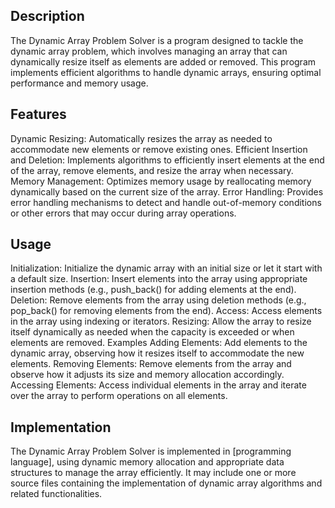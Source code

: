 ## Description
The Dynamic Array Problem Solver is a program designed to tackle the dynamic array problem, which involves managing an array that can dynamically resize itself as elements are added or removed. This program implements efficient algorithms to handle dynamic arrays, ensuring optimal performance and memory usage.

## Features
Dynamic Resizing: Automatically resizes the array as needed to accommodate new elements or remove existing ones.
Efficient Insertion and Deletion: Implements algorithms to efficiently insert elements at the end of the array, remove elements, and resize the array when necessary.
Memory Management: Optimizes memory usage by reallocating memory dynamically based on the current size of the array.
Error Handling: Provides error handling mechanisms to detect and handle out-of-memory conditions or other errors that may occur during array operations.
## Usage
Initialization: Initialize the dynamic array with an initial size or let it start with a default size.
Insertion: Insert elements into the array using appropriate insertion methods (e.g., push_back() for adding elements at the end).
Deletion: Remove elements from the array using deletion methods (e.g., pop_back() for removing elements from the end).
Access: Access elements in the array using indexing or iterators.
Resizing: Allow the array to resize itself dynamically as needed when the capacity is exceeded or when elements are removed.
Examples
Adding Elements: Add elements to the dynamic array, observing how it resizes itself to accommodate the new elements.
Removing Elements: Remove elements from the array and observe how it adjusts its size and memory allocation accordingly.
Accessing Elements: Access individual elements in the array and iterate over the array to perform operations on all elements.
## Implementation
The Dynamic Array Problem Solver is implemented in [programming language], using dynamic memory allocation and appropriate data structures to manage the array efficiently. It may include one or more source files containing the implementation of dynamic array algorithms and related functionalities.
